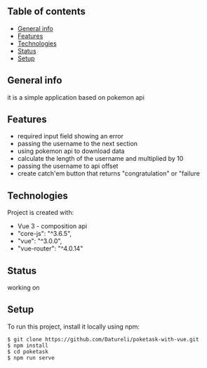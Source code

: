## Table of contents
* [General info](#general-info)
* [Features](#features)
* [Technologies](#technologies)
* [Status](#status)
* [Setup](#setup)

## General info
it is a simple application based on pokemon api

## Features
* required input field showing an error
* passing the username to the next section
* using pokemon api to download data
* calculate the length of the username and multiplied by 10
* passing the username to api offset
* create catch'em button that returns "congratulation" or "failure


## Technologies
Project is created with:
* Vue 3 - composition api
* "core-js": "^3.6.5",
* "vue": "^3.0.0",
* "vue-router": "^4.0.14"


## Status
working on
	
## Setup
To run this project, install it locally using npm:

```
$ git clone https://github.com/Datureli/poketask-with-vue.git
$ npm install
$ cd poketask
$ npm run serve
```


